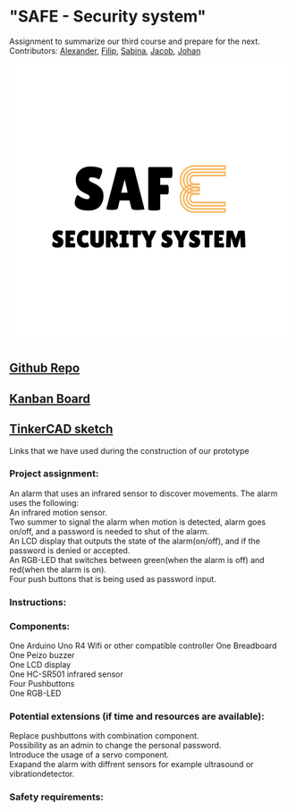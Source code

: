 # "SAFE - Security system"   
Assignment to summarize our third course and prepare for the next.  
Contributors: [Alexander](https://github.com/alexanderchasacademy), [Filip](https://github.com/Filipanderssondev), [Sabina](https://github.com/binasime), [Jacob](https://github.com/jalis00), [Johan](https://github.com/bubba-94)  

![SAFE Security system](https://github.com/Filipanderssondev/course3_projectgroup2_security_system/blob/main/SAF.png)
## [Github Repo](https://github.com/Filipanderssondev/course3_projectgroup2_security_system)

## [Kanban Board](https://github.com/users/alexanderchasacademy/projects/5/views/1)

## [TinkerCAD sketch](https://www.tinkercad.com/things/5uBEkDFoMVf/editel?returnTo=%2Fdashboard%2Fcollections%2FlpoVdsgYDhd%2Fcircuits&sharecode=g7MacNAFKvwASCkBhs4NBxaIz7i4_q1bs9MvRA8sCxU)   
Links that we have used during the construction of our prototype

### Project assignment:  
An alarm that uses an infrared sensor to discover movements. The alarm uses the following:   
An infrared motion sensor.  
Two summer to signal the alarm when motion is detected, alarm goes on/off, and a password is needed to shut of the alarm.    
An LCD display that outputs the state of the alarm(on/off), and if the password is denied or accepted.    
An RGB-LED that switches between green(when the alarm is off) and red(when the alarm is on).  
Four push buttons that is being used as password input.  

### Instructions:  

### Components: 
One Arduino Uno R4 Wifi or other compatible controller
One Breadboard 
One Peizo buzzer    
One LCD display  
One HC-SR501 infrared sensor  
Four Pushbuttons  
One RGB-LED  

### Potential extensions (if time and resources are available):  

Replace pushbuttons with combination component.  
Possibility as an admin to change the personal password.  
Introduce the usage of a servo component.  
Exapand the alarm with diffrent sensors for example ultrasound or vibrationdetector.  

### Safety requirements:  
